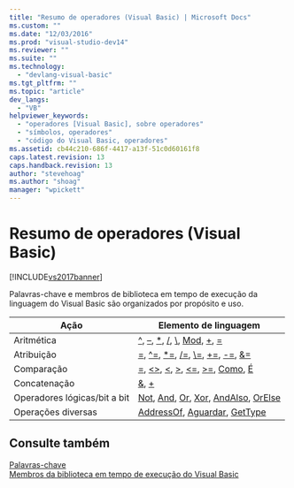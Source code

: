 ```yaml
---
title: "Resumo de operadores (Visual Basic) | Microsoft Docs"
ms.custom: ""
ms.date: "12/03/2016"
ms.prod: "visual-studio-dev14"
ms.reviewer: ""
ms.suite: ""
ms.technology: 
  - "devlang-visual-basic"
ms.tgt_pltfrm: ""
ms.topic: "article"
dev_langs: 
  - "VB"
helpviewer_keywords: 
  - "operadores [Visual Basic], sobre operadores"
  - "símbolos, operadores"
  - "código do Visual Basic, operadores"
ms.assetid: cb44c210-686f-4417-a13f-51c0d60161f8
caps.latest.revision: 13
caps.handback.revision: 13
author: "stevehoag"
ms.author: "shoag"
manager: "wpickett"
---
```

# Resumo de operadores (Visual Basic)
[!INCLUDE[vs2017banner](../../../csharp/includes/vs2017banner.md)]

Palavras\-chave e membros de biblioteca em tempo de execução da linguagem do Visual Basic são organizados por propósito e uso.  
  
|Ação|Elemento de linguagem|  
|----------|---------------------------|  
|Aritmética|[^](../../../visual-basic/language-reference/operators/exponentiation-operator.md), [–](../../../visual-basic/language-reference/operators/subtraction-operator.md), [\*](../../../visual-basic/language-reference/operators/multiplication-operator.md), [\/](../../../visual-basic/language-reference/operators/floating-point-division-operator.md), [\\](../../../visual-basic/language-reference/operators/integer-division-operator.md), [Mod](../../../visual-basic/language-reference/operators/mod-operator.md), [\+](../../../visual-basic/language-reference/operators/addition-operator.md), [\=](../../../visual-basic/language-reference/operators/assignment-operator.md)|  
|Atribuição|[\=](../../../visual-basic/language-reference/operators/assignment-operator.md), [^\=](../../../visual-basic/language-reference/operators/exponentiation-assignment-operator.md), [\*\=](../../../visual-basic/language-reference/operators/multiplication-assignment-operator.md), [\/\=](../../../visual-basic/language-reference/operators/floating-point-division-assignment-operator.md), [\\\=](../../../visual-basic/language-reference/operators/subtraction-assignment-operator.md), [\+\=](../../../visual-basic/language-reference/operators/addition-assignment-operator.md), [\-\=](../../../visual-basic/language-reference/operators/integer-division-assignment-operator.md), [&\=](../../../visual-basic/language-reference/operators/and-assignment-operator.md)|  
|Comparação|[\=](../../../visual-basic/language-reference/operators/comparison-operators.md), [\<\>](../../../visual-basic/language-reference/operators/comparison-operators.md), [\<](../../../visual-basic/language-reference/operators/comparison-operators.md), [\>](../../../visual-basic/language-reference/operators/comparison-operators.md), [\<\=](../../../visual-basic/language-reference/operators/comparison-operators.md), [\>\=](../../../visual-basic/language-reference/operators/comparison-operators.md), [Como](../../../visual-basic/language-reference/operators/like-operator.md), [É](../../../visual-basic/language-reference/operators/is-operator.md)|  
|Concatenação|[&](../../../visual-basic/language-reference/operators/concatenation-operator.md), [\+](../../../visual-basic/language-reference/operators/addition-operator.md)|  
|Operadores lógicas\/bit a bit|[Not](../../../visual-basic/language-reference/operators/not-operator.md), [And](../../../visual-basic/language-reference/operators/and-operator.md), [Or](../../../visual-basic/language-reference/operators/or-operator.md), [Xor](../../../visual-basic/language-reference/operators/xor-operator.md), [AndAlso](../../../visual-basic/language-reference/operators/andalso-operator.md), [OrElse](../../../visual-basic/language-reference/operators/orelse-operator.md)|  
|Operações diversas|[AddressOf](../../../visual-basic/language-reference/operators/addressof-operator.md), [Aguardar](../../../visual-basic/language-reference/operators/await-operator.md), [GetType](../../../visual-basic/language-reference/operators/gettype-operator.md)|  
  
## Consulte também  
 [Palavras\-chave](../../../visual-basic/language-reference/keywords/index.md)   
 [Membros da biblioteca em tempo de execução do Visual Basic](../../../visual-basic/language-reference/runtime-library-members.md)
